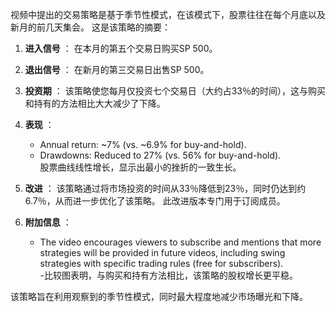 视频中提出的交易策略是基于季节性模式，在该模式下，股票往往在每个月底以及新月的前几天集会。 这是该策略的摘要：

1. **进入信号** ：
在本月的第五个交易日购买SP 500。

2. **退出信号** ：
在新月的第三交易日出售SP 500。

3. **投资期** ：
该策略使您每月仅投资七个交易日（大约占33％的时间），这与购买和持有的方法相比大大减少了下降。

4. **表现** ：
   - Annual return: ~7% (vs. ~6.9% for buy-and-hold).  
   - Drawdowns: Reduced to 27% (vs. 56% for buy-and-hold).  
股票曲线线性增长，显示出最小的挫折的一致生长。

5. **改进** ：
该策略通过将市场投资的时间从33％降低到23％，同时仍达到约6.7％，从而进一步优化了该策略。 此改进版本专门用于订阅成员。

6. **附加信息** ：
   - The video encourages viewers to subscribe and mentions that more strategies will be provided in future videos, including swing strategies with specific trading rules (free for subscribers).  
   -比较图表明，与购买和持有方法相比，该策略的股权增长更平稳。

该策略旨在利用观察到的季节性模式，同时最大程度地减少市场曝光和下降。